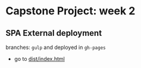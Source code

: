 # Capstone Project: week 2 

## SPA External deployment

branches: `gulp` and deployed in `gh-pages`

+ go to [dist/index.html](https://agustibr.github.io/capstone-2-spa/dist/)
